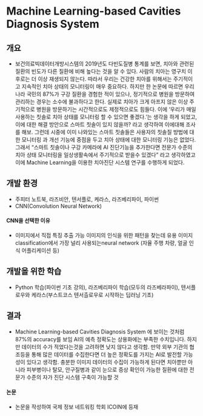 # Machine Learning-based Cavities Diagnosis System
## 개요 
- 보건의료빅데이터개방시스템의 2019년도 다빈도질병 통계를 보면, 치아와 관련된 질환의 빈도가 다른 질환에 비해 높다는 것을 알 수 있다. 
사람의 치아는 영구치 이후로는 더 이상 재생되지 않는다. 따라서 우리는 건강한 치아를 위해서는 주기적이고 지속적인 치아 상태의 모니터링이 매우 중요하다. 
하지만 한 논문에 따르면 우리나라 국민의 87%가 구강 질환을 경험한 적이 있으나, 정기적으로 병원을 방문하여 관리하는 경우는 소수에 불과하다고 한다. 
실제로 치아가 크게 아프지 않은 이상 주기적으로 병원을 방문하기는 시간적으로도 제정적으로도 힘들다.
이에 ‘우리가 매일 사용하는 칫솔로 치아 상태를 모니터링 할 수 있으면 좋겠다.’는 생각을 하게 되었고, 이에 대한 해결 방안으로 스마트 칫솔이 있지 않을까? 라고 생각하여 이에대해 조사를 해보.
그런데 시중에 이미 나와있는 스마트 칫솔들은 사용자의 칫솔질 방법에 대한 모니터링 과 개선 기능에 중점을 두고 치아 상태에 대한 모니터링 기능은 없었다. 
그래서 “스마트 칫솔이나 구강 카메라에 AI 진단기능을 추가한다면 전문가 수준의 치아 상태 모니터링을 일상생활속에서 주기적으로 받을수 있겠다” 라고 생각하였고 이에 Machine Learning을 이용한 치아진단 시스템 연구를 수행하게 되었다.

## 개발 환경
- 주피터 노트북, 라즈비안, 텐서플로, 케라스, 라즈베리파이, 파이썬
- CNN(Convolution Neural Network)
#### CNN을 선택한 이유
- 이미지에서 직접 특징 추출 가능
이미지의 인식을 위한 패턴을 찾는데 유용
이미지 classification에서 가장 널리 사용되는neural network
(자율 주행 차량, 얼굴 인식 어플리케이션 등)

## 개발을 위한 학습
- Python 학습(파이썬 기초 강의), 라즈베리파이 학습(모두의 라즈베라파이), 텐서플로우와 케라스(부스트코스 텐서츨로우로 시작하는 딥러닝 기초)

## 결과
- Machine Learning-based Cavities Diagnosis System 에 보이는 것처럼 87%의 accuracy를 보임
AI의 예측 정확도는 상용화에는 부족한 수치입니다. 하지만 데이터의 수가 적었다는것을 고려하면 낮지 않다고 생각함.
만약 외부 기관의 협조등을 통해 많은 데이터를 수집한다면 더 높은 정확도를 가지는 AI로 발전할 가능성이 있다고 생각함.
충분한 이미지 데이터의 수집이 가능하게 된다면 치아뿐만 아니라 피부병이나 탈모, 안구질병과 같이 눈으로 증상 확인이 가능한 질환에 대한 전문가 수준의 자가 진단 시스템 구축이 가능할 것
#### 논문
- 논문을 작성하여 국제 정보 네트워킹 학회 ICOIN에 등재 

